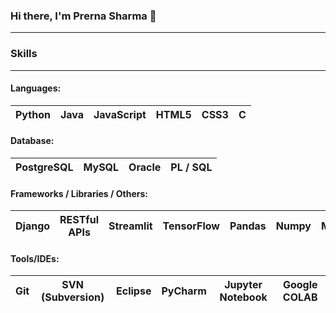 ### Hi there, I'm Prerna Sharma 👋
---
### Skills
---
<!--
#### Machine Learning Models: 
<table>
<tr>
  <th style="text-align:left;"><ul><li> Naive Bayes </li><li> Decision Tree </li><li> Random Forest </li></ul></th>
  <th style="text-align:left;"><ul><li> Linear Regression </li><li> K-Means Clustering </li><li> Logistic Regression </li></ul></th>
  <th style="text-align:left;"><ul><li> Recurrent Neural Network </li><li> K Nearest Neighbours </li><li> Support Vector Machine </li></ul></th>
  <th style="text-align:left;"><ul><li> Deep Layer Neural Network </li><li> Long Short Term Memory </li><li> Convolutional Neural Netwrok </li></ul></th>
</tr>
</table>-->


#### Languages:

<table>
<thead>
<tr>
<th>Python
</th>

<th>Java
</th>

<th>JavaScript</th>

<th>HTML5</th>

<th>CSS3</th>

<th>C</th>

</tr>
</thead>
</table>


#### Database:

<table>
<thead>
<tr>

<th>PostgreSQL</th>

<th>MySQL</th>

<th>Oracle</th>

<th>PL / SQL</th>

</tr>
</thead>
</table>


#### Frameworks / Libraries / Others:

<table>
<thead>
<tr>

<th>Django</th>

<th>RESTful APIs</th>

<th>Streamlit</th>

<th>TensorFlow</th>

<th>Pandas</th>

<th>Numpy</th>

<th>Matplotlib</th>

<th>Seaborn</th>

<th>OpenCV</th>
   
</tr>
  
</thead>
</table> 

#### Tools/IDEs:

<table>
<thead>
<tr>

<th>Git</th>
<th>SVN (Subversion)</th>
<th>Eclipse</th>
<th>PyCharm</th>
<th>Jupyter Notebook</th>
<th>Google COLAB</th>
</tr>
</thead>
</table>

<!--
**sharma-prerna/sharma-prerna** is a ✨ _special_ ✨ repository because its `README.md` (this file) appears on your GitHub profile.

Here are some ideas to get you started:

- 🔭 I’m currently working on ...
- 🌱 I’m currently learning ...
- 👯 I’m looking to collaborate on ...
- 🤔 I’m looking for help with ...
- 💬 Ask me about ...
- 📫 How to reach me: ...
- 😄 Pronouns: ...
- ⚡ Fun fact: ...
-->
